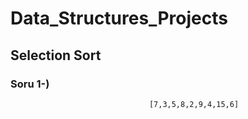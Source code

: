 # Data_Structures_Projects

## Selection Sort

### Soru 1-)
          
                                   [7,3,5,8,2,9,4,15,6]
          
